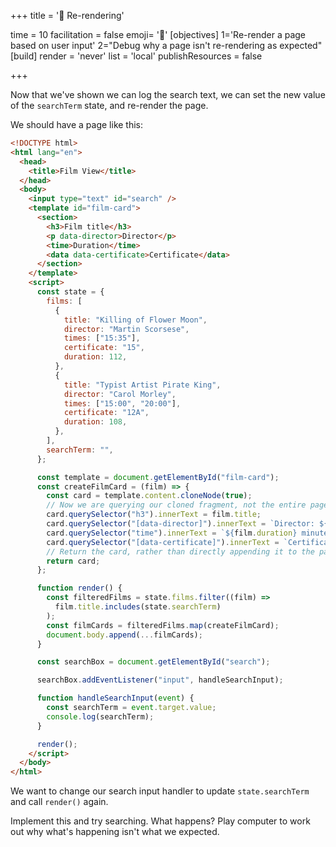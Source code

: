 +++
title = '🔁 Re-rendering'

time = 10
facilitation = false
emoji= '🔁'
[objectives]
    1='Re-render a page based on user input'
    2="Debug why a page isn't re-rendering as expected"
[build]
  render = 'never'
  list = 'local'
  publishResources = false

+++

Now that we've shown we can log the search text, we can set the new value of the `searchTerm` state, and re-render the page.

We should have a page like this:

```html
<!DOCTYPE html>
<html lang="en">
  <head>
    <title>Film View</title>
  </head>
  <body>
    <input type="text" id="search" />
    <template id="film-card">
      <section>
        <h3>Film title</h3>
        <p data-director>Director</p>
        <time>Duration</time>
        <data data-certificate>Certificate</data>
      </section>
    </template>
    <script>
      const state = {
        films: [
          {
            title: "Killing of Flower Moon",
            director: "Martin Scorsese",
            times: ["15:35"],
            certificate: "15",
            duration: 112,
          },
          {
            title: "Typist Artist Pirate King",
            director: "Carol Morley",
            times: ["15:00", "20:00"],
            certificate: "12A",
            duration: 108,
          },
        ],
        searchTerm: "",
      };

      const template = document.getElementById("film-card");
      const createFilmCard = (film) => {
        const card = template.content.cloneNode(true);
        // Now we are querying our cloned fragment, not the entire page.
        card.querySelector("h3").innerText = film.title;
        card.querySelector("[data-director]").innerText = `Director: ${film.director}`;
        card.querySelector("time").innerText = `${film.duration} minutes`;
        card.querySelector("[data-certificate]").innerText = `Certificate: ${film.certificate}`;
        // Return the card, rather than directly appending it to the page
        return card;
      };

      function render() {
        const filteredFilms = state.films.filter((film) =>
          film.title.includes(state.searchTerm)
        );
        const filmCards = filteredFilms.map(createFilmCard);
        document.body.append(...filmCards);
      }

      const searchBox = document.getElementById("search");

      searchBox.addEventListener("input", handleSearchInput);

      function handleSearchInput(event) {
        const searchTerm = event.target.value;
        console.log(searchTerm);
      }

      render();
    </script>
  </body>
</html>
```

We want to change our search input handler to update `state.searchTerm` and call `render()` again.

Implement this and try searching. What happens? Play computer to work out why what's happening isn't what we expected.
